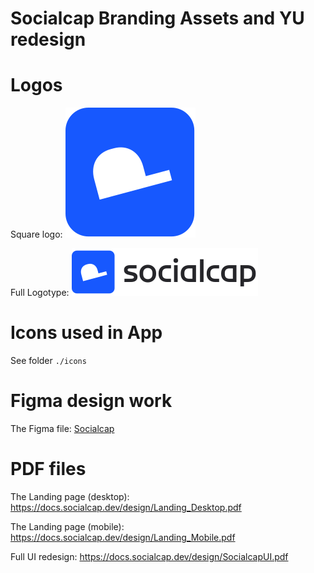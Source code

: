 # Socialcap Branding Assets and YU redesign

# Logos

Square logo: ![](./logos/socialcap_icon.svg)

Full Logotype: ![](./logos/socialcap_logotype.svg)

# Icons used in App

See folder `./icons`

# Figma design work

The Figma file: [Socialcap](https://www.figma.com/design/jU3mxV33ya9PJcjDY9TVZP/Socialcap?node-id=301-3&t=ozqMVdnPDKWt7GFT-0)
# PDF files

The Landing page (desktop): https://docs.socialcap.dev/design/Landing_Desktop.pdf

The Landing page (mobile): https://docs.socialcap.dev/design/Landing_Mobile.pdf

Full UI redesign: https://docs.socialcap.dev/design/SocialcapUI.pdf


